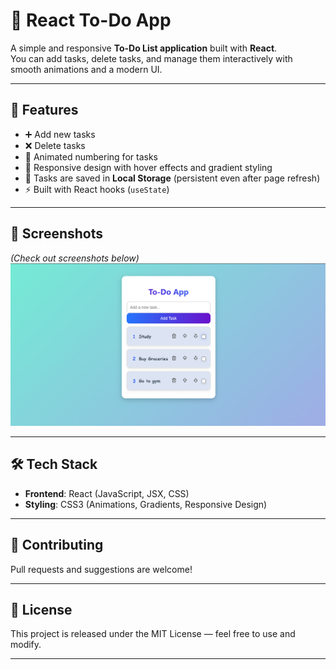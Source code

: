 # 📝 React To-Do App

A simple and responsive **To-Do List application** built with **React**.  
You can add tasks, delete tasks, and manage them interactively with smooth animations and a modern UI.

---

## 🚀 Features
- ➕ Add new tasks
- ❌ Delete tasks
- 🔢 Animated numbering for tasks
- 🎨 Responsive design with hover effects and gradient styling
- 💾 Tasks are saved in **Local Storage** (persistent even after page refresh)
- ⚡ Built with React hooks (`useState`)

---

## 📸 Screenshots
*(Check out screenshots below)*
![To_Do_Screenshot](public\Images\todo_ss.png)


---

## 🛠️ Tech Stack
- **Frontend**: React (JavaScript, JSX, CSS)
- **Styling**: CSS3 (Animations, Gradients, Responsive Design)

---

## 🙌 Contributing

Pull requests and suggestions are welcome!

---

## 📄 License

This project is released under the MIT License — feel free to use and modify.

---
